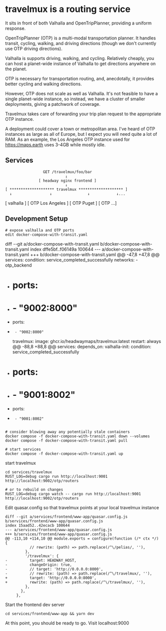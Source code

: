 # travelmux is a routing service

It sits in front of both Valhalla and OpenTripPlanner, providing a uniform response.

OpenTripPlanner (OTP) is a multi-modal transportation planner. It handles
transit, cycling, walking, and driving directions (though we don't currently
use OTP driving directions).

Valhalla is supports driving, walking, and cycling. Relatively cheaply, you can
host a planet-wide instance of Valhalla to get directions anywhere on the
planet.


OTP is necessary for transportation routing, and, anecdotally, it provides
better cycling and walking directions.

However, OTP does not scale as well as Valhalla. It's not feasible to have a
single planet-wide instance, so instead, we have a cluster of smaller
deployments, giving a patchwork of coverage.

Travelmux takes care of forwarding your trip plan request to the appropriate
OTP instance.

A deployment could cover a town or metropolitan area. I've heard of OTP
instances as large as all of Europe, but I expect you will need quite a lot of
RAM. As an example, the Los Angeles OTP instance used for https://maps.earth
uses 3-4GB while mostly idle.

## Services

                     GET /travelmux/foo/bar
                               ↓
                   [ headway nginx frontend ]
                               ↓
    [ ******************** travelmux ******************** ]
      ↓                 ↓                ↓            ↓...
[ valhalla ]  [ OTP Los Angeles ]  [ OTP Puget ]  [ OTP ...]


## Development Setup

```
# expose valhalla and OTP ports
edit docker-compose-with-transit.yaml

```
diff --git a/docker-compose-with-transit.yaml b/docker-compose-with-transit.yaml
index dffe5bf..f06149a 100644
--- a/docker-compose-with-transit.yaml
+++ b/docker-compose-with-transit.yaml
@@ -47,8 +47,8 @@ services:
         condition: service_completed_successfully
     networks:
       - otp_backend
-    # ports:
-    #   - "9002:8000"
+    ports:
+      - "9002:8000"
   travelmux:
     image: ghcr.io/headwaymaps/travelmux:latest
     restart: always
@@ -88,8 +88,8 @@ services:
     depends_on:
       valhalla-init:
         condition: service_completed_successfully
-    # ports:
-    #   - "9001:8002"
+    ports:
+      - "9001:8002"
```

# consider blowing away any potentially stale containers
docker compose -f docker-compose-with-transit.yaml down --volumes
docker compose -f docker-compose-with-transit.yaml pull

# start services
docker compose -f docker-compose-with-transit.yaml up
```

start travelmux
```
cd services/travelmux
RUST_LOG=debug cargo run http://localhost:9001 http://localhost:9002/otp/routers

# or to rebuild on changes
RUST_LOG=debug cargo watch -- cargo run http://localhost:9001 http://localhost:9002/otp/routers
```

Edit quasar.config so that travelmux points at your local travelmux instance

```
diff --git a/services/frontend/www-app/quasar.config.js b/services/frontend/www-app/quasar.config.js
index 15aad52..42ecacb 100644
--- a/services/frontend/www-app/quasar.config.js
+++ b/services/frontend/www-app/quasar.config.js
@@ -113,10 +114,10 @@ module.exports = configure(function (/* ctx */) {
           // rewrite: (path) => path.replace(/^\/pelias/, ''),
         },
         '/travelmux': {
-          target: HEADWAY_HOST,
-          changeOrigin: true,
-          // target: 'http://0.0.0.0:8000',
-          // rewrite: (path) => path.replace(/^\/travelmux/, ''),
+          target: 'http://0.0.0.0:8000',
+          rewrite: (path) => path.replace(/^\/travelmux/, ''),
         },
       },
     },
```

Start the frontend dev server

```
cd services/frontend/www-app && yarn dev
```

At this point, you should be ready to go. Visit localhost:9000
